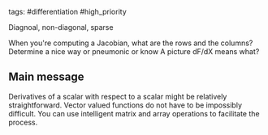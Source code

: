 tags: #differentiation #high_priority 

Diagnoal, non-diagonal, sparse

When you're computing a Jacobian, what are the rows and the columns?
Determine a nice way or pneumonic or know
A picture
dF/dX means what?

## Main message
Derivatives of a scalar with respect to a scalar might be relatively straightforward. Vector valued functions do not have to be impossibly difficult. You can use intelligent matrix and array operations to facilitate the process.


